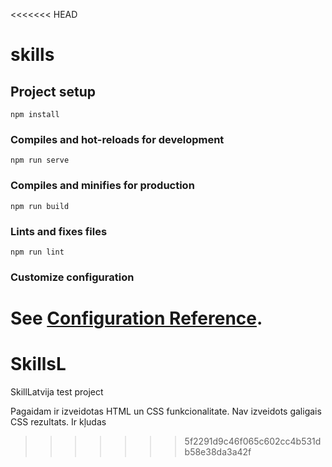<<<<<<< HEAD
# skills

## Project setup
```
npm install
```

### Compiles and hot-reloads for development
```
npm run serve
```

### Compiles and minifies for production
```
npm run build
```

### Lints and fixes files
```
npm run lint
```

### Customize configuration
See [Configuration Reference](https://cli.vuejs.org/config/).
=======
# SkillsL
SkillLatvija test project

Pagaidam ir izveidotas HTML un CSS funkcionalitate. Nav izveidots galigais CSS rezultats. Ir kļudas
>>>>>>> 5f2291d9c46f065c602cc4b531db58e38da3a42f
